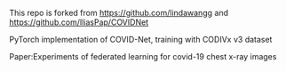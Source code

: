 This repo is forked from <a href="https://github.com/lindawangg">https://github.com/lindawangg</a> and  <a href="https://github.com/IliasPap/COVIDNet">https://github.com/IliasPap/COVIDNet</a>

PyTorch implementation of COVID-Net, training with CODIVx v3 dataset

Paper:Experiments of federated learning for covid-19 chest x-ray images
